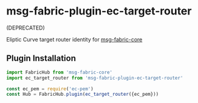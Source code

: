 # msg-fabric-plugin-ec-target-router

(DEPRECATED) 

Eliptic Curve target router identity for [msg-fabric-core](https://github.com/shanewholloway/msg-fabric-core)


## Plugin Installation

```javascript
import FabricHub from 'msg-fabric-core'
import ec_target_router from 'msg-fabric-plugin-ec-target-router'

const ec_pem = require('ec-pem')
const Hub = FabricHub.plugin(ec_target_router({ec_pem}))
```
